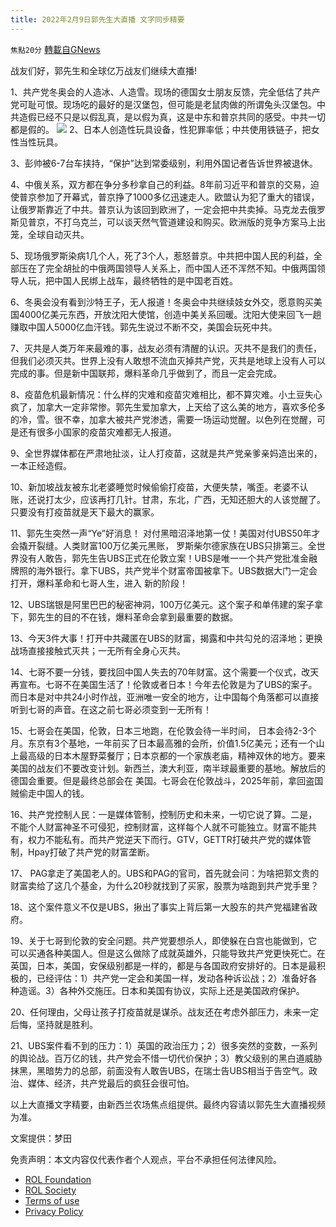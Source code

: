 ```yaml
---
title: 2022年2月9日郭先生大直播 文字同步精要
---
```

`焦點20分` [轉載自GNews](https://gnews.org/zh-hans/1980124/)

战友们好，郭先生和全球亿万战友们继续大直播!

1、共产党冬奥会的人造冰、人造雪。现场的德国女士朋友反馈，完全低估了共产党可耻可恨。现场吃的最好的是汉堡包，但可能是老鼠肉做的所谓兔头汉堡包。中共造假已经不只是以假乱真，是以假为真，这是中东和普京共同的感受。中共一切都是假的。
![](https://assets.gnews.org/wp-content/uploads/2022/02/88c6d976-0150-4a23-b194-70edbbf6d058.jpg)
2、日本人创造性玩具设备，性犯罪率低；中共使用铁链子，把女性当性玩具。

3、彭帅被6-7台车挟持，“保护”达到常委级别，利用外国记者告诉世界被退休。

4、中俄关系，双方都在争分多秒拿自己的利益。8年前习近平和普京的交易，迫使普京参加了开幕式，普京挣了1000多亿迅速走人。欧盟认为犯了重大的错误，让俄罗斯靠近了中共。普京认为该回到欧洲了，一定会把中共卖掉。马克龙去俄罗斯见普京，不打乌克兰，可以谈天然气管道建设和购买。欧洲版的竞争方案马上出笼，全球自动灭共。

5、现场俄罗斯染病1几个人，死了3个人，惹怒普京。中共把中国人民的利益，全部压在了完全胡扯的中俄两国领导人关系上，而中国人还不浑然不知。中俄两国领导人玩，把中国人民绑上战车，最终牺牲的是中国老百姓。

6、冬奥会没有看到沙特王子，无人报道！冬奥会中共继续妓女外交，愿意购买美国4000亿美元东西，开放沈阳大使馆，创造中美关系回暖。沈阳大使来回飞一趟赚取中国人5000亿血汗钱。郭先生说过不断不交，美国会玩死中共。

7、灭共是人类万年来最难的事，战友必须有清醒的认识。灭共不是我们的责任，但我们必须灭共。世界上没有人敢想不流血灭掉共产党，灭共是地球上没有人可以完成的事。但是新中国联邦，爆料革命几乎做到了，而且一定会完成。

8、疫苗危机最新情况：什么样的灾难和疫苗灾难相比，都不算灾难。小土豆失心疯了，加拿大一定非常惨。郭先生爱加拿大，上天给了这么美的地方，喜欢多伦多的冷，雪。很不幸，加拿大被共产党渗透，需要一场运动觉醒。以色列在觉醒，可是还有很多小国家的疫苗灾难都无人报道。

9、全世界媒体都在严肃地扯淡，让人打疫苗，这就是共产党亲爹亲妈造出来的，一本正经造假。

10、新加坡战友被东北老婆睡觉时候偷偷打疫苗，大便失禁，嘴歪。老婆不认账，还说打太少，应该再打几针。甘肃，东北，广西，无知还胆大的人该觉醒了。只要没有打疫苗就是天下最大的赢家。

11、郭先生突然一声“Ye”好消息！ 对付黑暗沼泽地第一仗！美国对付UBS50年才会撬开裂缝。人类财富100万亿美元黑账， 罗斯柴尔德家族在UBS只排第三。全世界没有人敢告，郭先生告UBS正式在伦敦立案！UBS是唯一一个共产党批准金融牌照的海外银行。拿下UBS，共产党半个财富帝国被拿下。UBS数据大门一定会打开，爆料革命和七哥人生，进入 新的阶段！

12、UBS瑞银是阿里巴巴的秘密神洞，100万亿美元。这个案子和单伟建的案子拿下，郭先生的目的不在钱，爆料革命会拿到最重要的数据。

13、今天3件大事！打开中共藏匿在UBS的财富，揭露和中共勾兑的沼泽地；更换战场直接接触式灭共；一无所有全身心灭共。

14、七哥不要一分钱，要找回中国人失去的70年财富。这个需要一个仪式，改天再宣布。七哥不在美国生活了！伦敦或者日本！今年去伦敦是为了UBS的案子。而日本是对中共24小时作战，亚洲唯一安全的地方，让中国每个角落都可以直接听到七哥的声音。在这之前七哥必须变到一无所有！

15、七哥会在美国，伦敦，日本三地跑，在伦敦会待一半时间， 日本会待2-3个月。东京有3个基地，一年前买了日本最高雅的会所，价值1.5亿美元；还有一个山上最高级的日本木屋野菜餐厅；日本京都的一个家族老庙，精神双休的地方。要来美国的战友们不要改变计划。新西兰，澳大利亚，南半球最重要的基地。解放后的德国会重要。但是最终总部会在 美国。七哥会在伦敦战斗，2025年前，拿回盗国贼偷走中国人的钱。

16、共产党控制人民：一是媒体管制，控制历史和未来，一切它说了算。二是，不能个人财富神圣不可侵犯，控制财富，这样每个人就不可能独立。财富不能共有，权力不能私有。而共产党逆天下而行。GTV，GETTR打破共产党的媒体管制，Hpay打破了共产党的财富垄断。

17、 PAG拿走了美国老人的。UBS和PAG的官司，首先就会问：为啥把郭文贵的财富卖给了这几个基金，为什么20秒就找到了买家，股票为啥跑到共产党手里？

18、这个案件意义不仅是UBS，揪出了事实上背后第一大股东的共产党福建省政府。

19、关于七哥到伦敦的安全问题。共产党要想杀人，即使躲在白宫也能做到，它可以买通各种美国人。但是这么做除了成就英雄外，只能导致共产党更快死亡。在英国，日本，美国，安保级别都是一样的，都是与各国政府安排好的。日本是最积极的，已经评估：1）共产党一定会和美国一样，发动各种诉讼战；2）准备好各种造谣。3）各种外交施压。日本和美国有协议，实际上还是美国政府保护。

20、任何理由，父母让孩子打疫苗就是谋杀。战友还在考虑外部压力，未来一定后悔，坚持就是胜利。

21、UBS案件看不到的压力：1）英国的政治压力；2）很多突然的变数，一系列的舆论战。百万亿的钱，共产党会不惜一切代价保护；3）教父级别的黑白道威胁抹黑，黑暗势力的总部，前面没有人敢告UBS，在瑞士告UBS相当于告空气。政治、媒体、经济，共产党最后的疯狂会很可怕。

以上大直播文字精要，由新西兰农场焦点组提供。最终内容请以郭先生大直播视频为准。

文案提供：梦田

 

免责声明：本文内容仅代表作者个人观点，平台不承担任何法律风险。

- [ROL Foundation](https://rolfoundation.org/)
- [ROL Society](https://rolsociety.org/)
- [Terms of use](https://gnews.org/terms-of-use-3/)
- [Privacy Policy](https://gnews.org/privacy-policy/)
